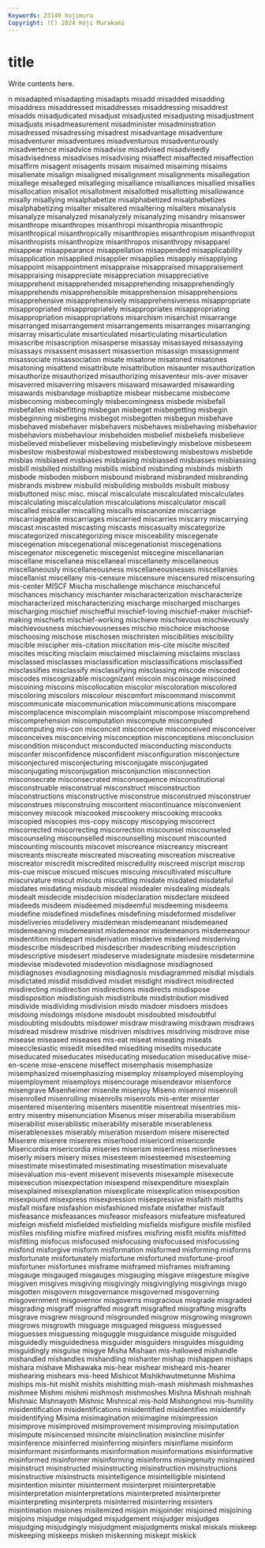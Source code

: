 ```yaml
---
Keywords: 23140 kojimura
Copyright: (C) 2024 Koji Murakami
---
```


# title

Write contents here.



n
misadapted misadapting misadapts misadd misadded misadding misaddress misaddressed misaddresses misaddressing
misaddrest misadds misadjudicated misadjust misadjusted misadjusting misadjustment misadjusts misadmeasurement misadminister
misadministration misadressed misadressing misadrest misadvantage misadventure misadventurer misadventures misadventurous misadventurously
misadvertence misadvice misadvise misadvised misadvisedly misadvisedness misadvises misadvising misaffect misaffected
misaffection misaffirm misagent misagents misaim misaimed misaiming misaims misalienate misalign
misaligned misalignment misalignments misallegation misallege misalleged misalleging misalliance misalliances misallied
misallies misallocation misallot misallotment misallotted misallotting misallowance misally misallying misalphabetize
misalphabetized misalphabetizes misalphabetizing misalter misaltered misaltering misalters misanalysis misanalyze misanalyzed
misanalyzely misanalyzing misandry misanswer misanthrope misanthropes misanthropi misanthropia misanthropic misanthropical
misanthropically misanthropies misanthropism misanthropist misanthropists misanthropize misanthropos misanthropy misapparel misappear
misappearance misappellation misappended misapplicability misapplication misapplied misapplier misapplies misapply misapplying
misappoint misappointment misappraise misappraised misappraisement misappraising misappreciate misappreciation misappreciative misapprehend
misapprehended misapprehending misapprehendingly misapprehends misapprehensible misapprehension misapprehensions misapprehensive misapprehensively misapprehensiveness
misappropriate misappropriated misappropriately misappropriates misappropriating misappropriation misappropriations misarchism misarchist misarrange
misarranged misarrangement misarrangements misarranges misarranging misarray misarticulate misarticulated misarticulating misarticulation
misascribe misascription misasperse misassay misassayed misassaying misassays misassent misassert misassertion
misassign misassignment misassociate misassociation misate misatone misatoned misatones misatoning misattend
misattribute misattribution misaunter misauthorization misauthorize misauthorized misauthorizing misaventeur mis-aver misaver
misaverred misaverring misavers misaward misawarded misawarding misawards misbandage misbaptize misbear
misbecame misbecome misbecoming misbecomingly misbecomingness misbede misbefall misbefallen misbefitting misbegan
misbeget misbegetting misbegin misbeginning misbegins misbegot misbegotten misbegun misbehave misbehaved
misbehaver misbehavers misbehaves misbehaving misbehavior misbehaviors misbehaviour misbeholden misbelief misbeliefs
misbelieve misbelieved misbeliever misbelieving misbelievingly misbelove misbeseem misbestow misbestowal misbestowed
misbestowing misbestows misbetide misbias misbiased misbiases misbiasing misbiassed misbiasses misbiassing
misbill misbilled misbilling misbills misbind misbinding misbinds misbirth misbode misboden
misborn misbound misbrand misbranded misbranding misbrands misbrew misbuild misbuilding misbuilds
misbuilt misbusy misbuttoned misc misc. miscal miscalculate miscalculated miscalculates miscalculating
miscalculation miscalculations miscalculator miscall miscalled miscaller miscalling miscalls miscanonize miscarriage
miscarriageable miscarriages miscarried miscarries miscarry miscarrying miscast miscasted miscasting miscasts
miscasualty miscategorize miscategorized miscategorizing misce misceability miscegenate miscegenation miscegenational miscegenationist
miscegenations miscegenator miscegenetic miscegenist miscegine miscellanarian miscellane miscellanea miscellaneal miscellaneity
miscellaneous miscellaneously miscellaneousness miscellaneousnesses miscellanies miscellanist miscellany mis-censure miscensure miscensured
miscensuring mis-center MISCF Mischa mischallenge mischance mischanceful mischances mischancy mischanter
mischaracterization mischaracterize mischaracterized mischaracterizing mischarge mischarged mischarges mischarging mischief mischiefful
mischief-loving mischief-maker mischief-making mischiefs mischief-working mischieve mischievous mischievously mischievousness mischievousnesses
mischio mischoice mischoose mischoosing mischose mischosen mischristen miscibilities miscibility miscible
miscipher mis-citation miscitation mis-cite miscite miscited miscites misciting misclaim misclaimed
misclaiming misclaims misclass misclassed misclasses misclassification misclassifications misclassified misclassifies misclassify
misclassifying misclassing miscode miscoded miscodes miscognizable miscognizant miscoin miscoinage miscoined
miscoining miscoins miscollocation miscolor miscoloration miscolored miscoloring miscolors miscolour miscomfort
miscommand miscommit miscommunicate miscommunication miscommunications miscompare miscomplacence miscomplain miscomplaint miscompose
miscomprehend miscomprehension miscomputation miscompute miscomputed miscomputing mis-con misconceit misconceive misconceived
misconceiver misconceives misconceiving misconception misconceptions misconclusion miscondition misconduct misconducted misconducting
misconducts misconfer misconfidence misconfident misconfiguration misconjecture misconjectured misconjecturing misconjugate misconjugated
misconjugating misconjugation misconjunction misconnection misconsecrate misconsecrated misconsequence misconstitutional misconstruable misconstrual
misconstruct misconstruction misconstructions misconstructive misconstrue misconstrued misconstruer misconstrues misconstruing miscontent
miscontinuance misconvenient misconvey miscook miscooked miscookery miscooking miscooks miscopied miscopies
mis-copy miscopy miscopying miscorrect miscorrected miscorrecting miscorrection miscounsel miscounseled miscounseling
miscounselled miscounselling miscount miscounted miscounting miscounts miscovet miscreance miscreancy miscreant
miscreants miscreate miscreated miscreating miscreation miscreative miscreator miscredit miscredited miscredulity
miscreed miscript miscrop mis-cue miscue miscued miscues miscuing miscultivated misculture
miscurvature miscut miscuts miscutting misdate misdated misdateful misdates misdating misdaub
misdeal misdealer misdealing misdeals misdealt misdecide misdecision misdeclaration misdeclare misdeed
misdeeds misdeem misdeemed misdeemful misdeeming misdeems misdefine misdefined misdefines misdefining
misdeformed misdeliver misdeliveries misdelivery misdemean misdemeanant misdemeaned misdemeaning misdemeanist misdemeanor
misdemeanors misdemeanour misdentition misdepart misderivation misderive misderived misderiving misdescribe misdescribed
misdescriber misdescribing misdescription misdescriptive misdesert misdeserve misdesignate misdesire misdetermine misdevise
misdevoted misdevotion misdiagnose misdiagnosed misdiagnoses misdiagnosing misdiagnosis misdiagrammed misdial misdials
misdictated misdid misdidived misdiet misdight misdirect misdirected misdirecting misdirection misdirections
misdirects misdispose misdisposition misdistinguish misdistribute misdistribution misdived misdivide misdividing misdivision
misdo misdoer misdoers misdoes misdoing misdoings misdone misdoubt misdoubted misdoubtful
misdoubting misdoubts misdower misdraw misdrawing misdrawn misdraws misdread misdrew misdrive
misdriven misdrives misdriving misdrove mise misease miseased miseases mis-eat miseat
miseating miseats misecclesiastic misedit misedited misediting misedits miseducate miseducated miseducates
miseducating miseducation miseducative mise-en-scene mise-enscene miseffect misemphasis misemphasize misemphasized misemphasizing
misemploy misemployed misemploying misemployment misemploys misencourage misendeavor misenforce misengrave Misenheimer
misenite misenjoy Miseno misenrol misenroll misenrolled misenrolling misenrolls misenrols mis-enter
misenter misentered misentering misenters misentitle misentreat misentries mis-entry misentry misenunciation
Misenus miser miserabilia miserabilism miserabilist miserabilistic miserability miserable miserableness miserablenesses
miserably miseration miserdom misere miserected Miserere miserere misereres miserhood misericord
misericorde Misericordia misericordia miseries miserism miserliness miserlinesses miserly misers misery
mises misesteem misesteemed misesteeming misestimate misestimated misestimating misestimation misevaluate misevaluation
mis-event misevent misevents misexample misexecute misexecution misexpectation misexpend misexpenditure misexplain
misexplained misexplanation misexplicate misexplication misexposition misexpound misexpress misexpression misexpressive misfaith
misfaiths misfall misfare misfashion misfashioned misfate misfather misfault misfeasance misfeasances
misfeasor misfeasors misfeature misfeatured misfeign misfield misfielded misfielding misfields misfigure
misfile misfiled misfiles misfiling misfire misfired misfires misfiring misfit misfits
misfitted misfitting misfocus misfocused misfocusing misfocussed misfocussing misfond misforgive misform
misformation misformed misforming misforms misfortunate misfortunately misfortune misfortuned misfortune-proof misfortuner
misfortunes misframe misframed misframes misframing misgauge misgauged misgauges misgauging misgave
misgesture misgive misgiven misgives misgiving misgivingly misgivinglying misgivings misgo misgotten
misgovern misgovernance misgoverned misgoverning misgovernment misgovernor misgoverns misgracious misgrade misgraded
misgrading misgraff misgraffed misgraft misgrafted misgrafting misgrafts misgrave misgrew misground
misgrounded misgrow misgrowing misgrown misgrows misgrowth misguage misguaged misguess misguessed
misguesses misguessing misguggle misguidance misguide misguided misguidedly misguidedness misguider misguiders
misguides misguiding misguidingly misguise misgye Misha Mishaan mis-hallowed mishandle mishandled
mishandles mishandling mishanter mishap mishappen mishaps mishara mishave Mishawaka mis-hear
mishear misheard mis-hearer mishearing mishears mis-heed Mishicot Mishikhwutmetunne Mishima miships
mis-hit mishit mishits mishitting mish-mash mishmash mishmashes mishmee Mishmi mishmi
mishmosh mishmoshes Mishna Mishnah mishnah Mishnaic Mishnayoth Mishnic Mishnical mis-hold
Mishongnovi mis-humility misidentification misidentifications misidentified misidentifies misidentify misidentifying Misima misimagination
misimagine misimpression misimprove misimproved misimprovement misimproving misimputation misimpute misincensed misincite
misinclination misincline misinfer misinference misinferred misinferring misinfers misinflame misinform misinformant
misinformants misinformation misinformations misinformative misinformed misinformer misinforming misinforms misingenuity misinspired
misinstruct misinstructed misinstructing misinstruction misinstructions misinstructive misinstructs misintelligence misintelligible misintend
misintention misinter misinterment misinterpret misinterpretable misinterpretation misinterpretations misinterpreted misinterpreter misinterpreting
misinterprets misinterred misinterring misinters misintimation misiones misitemized misjoin misjoinder misjoined
misjoining misjoins misjudge misjudged misjudgement misjudger misjudges misjudging misjudgingly misjudgment
misjudgments miskal miskals miskeep miskeeping miskeeps misken miskenning miskept miskick
